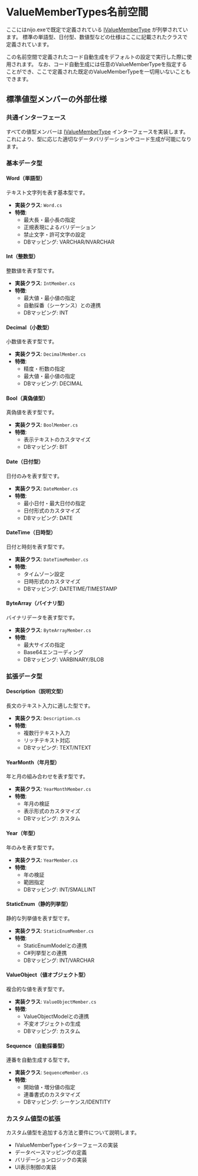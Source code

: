 # ValueMemberTypes名前空間
ここにはnijo.exeで既定で定義されている [IValueMemberType](../ImmutableSchema/IValueMemberType.cs) が列挙されています。
標準の単語型、日付型、数値型などの仕様はここに記載されたクラスで定義されています。

この名前空間で定義されたコード自動生成をデフォルトの設定で実行した際に使用されます。
なお、コード自動生成には任意のValueMemberTypeを指定することができ、ここで定義された既定のValueMemberTypeを一切用いないこともできます。

## 標準値型メンバーの外部仕様

### 共通インターフェース
すべての値型メンバーは [IValueMemberType](../ImmutableSchema/IValueMemberType.cs) インターフェースを実装します。これにより、型に応じた適切なデータバリデーションやコード生成が可能になります。

### 基本データ型

#### Word（単語型）
テキスト文字列を表す基本型です。

- **実装クラス**: `Word.cs`
- **特徴**:
  - 最大長・最小長の指定
  - 正規表現によるバリデーション
  - 禁止文字・許可文字の設定
  - DBマッピング: VARCHAR/NVARCHAR

#### Int（整数型）
整数値を表す型です。

- **実装クラス**: `IntMember.cs`
- **特徴**:
  - 最大値・最小値の指定
  - 自動採番（シーケンス）との連携
  - DBマッピング: INT

#### Decimal（小数型）
小数値を表す型です。

- **実装クラス**: `DecimalMember.cs`
- **特徴**:
  - 精度・桁数の指定
  - 最大値・最小値の指定
  - DBマッピング: DECIMAL

#### Bool（真偽値型）
真偽値を表す型です。

- **実装クラス**: `BoolMember.cs`
- **特徴**:
  - 表示テキストのカスタマイズ
  - DBマッピング: BIT

#### Date（日付型）
日付のみを表す型です。

- **実装クラス**: `DateMember.cs`
- **特徴**:
  - 最小日付・最大日付の指定
  - 日付形式のカスタマイズ
  - DBマッピング: DATE

#### DateTime（日時型）
日付と時刻を表す型です。

- **実装クラス**: `DateTimeMember.cs`
- **特徴**:
  - タイムゾーン設定
  - 日時形式のカスタマイズ
  - DBマッピング: DATETIME/TIMESTAMP

#### ByteArray（バイナリ型）
バイナリデータを表す型です。

- **実装クラス**: `ByteArrayMember.cs`
- **特徴**:
  - 最大サイズの指定
  - Base64エンコーディング
  - DBマッピング: VARBINARY/BLOB

### 拡張データ型

#### Description（説明文型）
長文のテキスト入力に適した型です。

- **実装クラス**: `Description.cs`
- **特徴**:
  - 複数行テキスト入力
  - リッチテキスト対応
  - DBマッピング: TEXT/NTEXT

#### YearMonth（年月型）
年と月の組み合わせを表す型です。

- **実装クラス**: `YearMonthMember.cs`
- **特徴**:
  - 年月の検証
  - 表示形式のカスタマイズ
  - DBマッピング: カスタム

#### Year（年型）
年のみを表す型です。

- **実装クラス**: `YearMember.cs`
- **特徴**:
  - 年の検証
  - 範囲指定
  - DBマッピング: INT/SMALLINT

#### StaticEnum（静的列挙型）
静的な列挙値を表す型です。

- **実装クラス**: `StaticEnumMember.cs`
- **特徴**:
  - StaticEnumModelとの連携
  - C#列挙型との連携
  - DBマッピング: INT/VARCHAR

#### ValueObject（値オブジェクト型）
複合的な値を表す型です。

- **実装クラス**: `ValueObjectMember.cs`
- **特徴**:
  - ValueObjectModelとの連携
  - 不変オブジェクトの生成
  - DBマッピング: カスタム

#### Sequence（自動採番型）
連番を自動生成する型です。

- **実装クラス**: `SequenceMember.cs`
- **特徴**:
  - 開始値・増分値の指定
  - 連番書式のカスタマイズ
  - DBマッピング: シーケンス/IDENTITY

### カスタム値型の拡張
カスタム値型を追加する方法と要件について説明します。

- IValueMemberTypeインターフェースの実装
- データベースマッピングの定義
- バリデーションロジックの実装
- UI表示制御の実装
